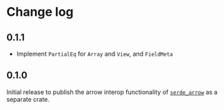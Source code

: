 # Change log

## 0.1.1

- Implement `PartialEq` for `Array` and `View`, and `FieldMeta`

## 0.1.0

Initial release to publish the arrow interop functionality of
[`serde_arrow`](https://github.com/chmp/serde_arrow) as a separate crate.

